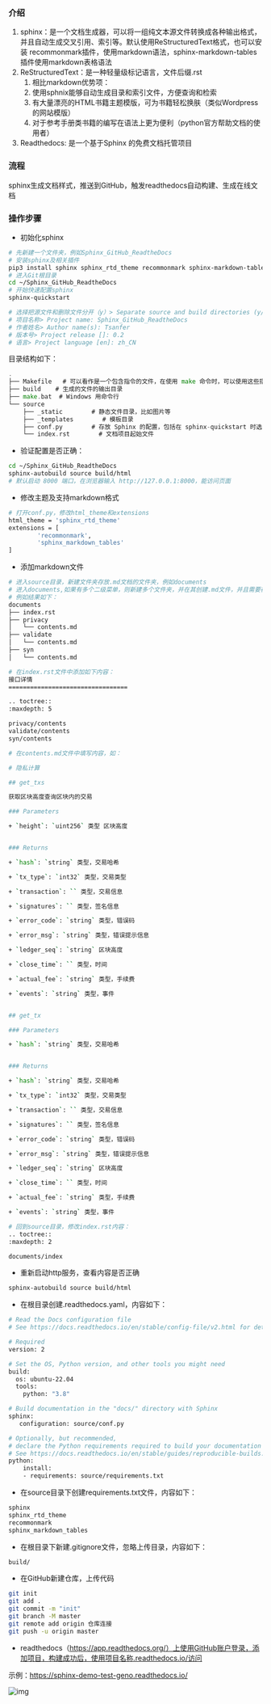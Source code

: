 ### 介绍

1. sphinx：是一个文档生成器，可以将一组纯文本源文件转换成各种输出格式，并且自动生成交叉引用、索引等。默认使用ReStructuredText格式，也可以安装 recommonmark插件，使用markdown语法，sphinx-markdown-tables插件使用markdown表格语法
2. ReStructuredText：是一种轻量级标记语言，文件后缀.rst
   1. 相比markdown优势项：
   2. 使用sphnix能够自动生成目录和索引文件，方便查询和检索
   3. 有大量漂亮的HTML书籍主题模版，可为书籍轻松换肤（类似Wordpress的网站模版）
   4. 对于参考手册类书籍的编写在语法上更为便利（python官方帮助文档的使用者）
3. Readthedocs: 是一个基于Sphinx 的免费文档托管项目

### 流程

sphinx生成文档样式，推送到GitHub，触发readthedocs自动构建、生成在线文档

### 操作步骤

- 初始化sphinx

```Bash
# 先新建一个文件夹，例如Sphinx_GitHub_ReadtheDocs
# 安装sphinx及相关插件 
pip3 install sphinx sphinx_rtd_theme recommonmark sphinx-markdown-tables sphinxemoji
# 进入Git根目录
cd ~/Sphinx_GitHub_ReadtheDocs
# 开始快速配置sphinx
sphinx-quickstart

# 选择把源文件和删除文件分开（y）> Separate source and build directories (y/n) [n]:y
# 项目名称> Project name: Sphinx_GitHub_ReadtheDocs
# 作者姓名> Author name(s): Tsanfer
# 版本号> Project release []: 0.2
# 语言> Project language [en]: zh_CN
```

目录结构如下：

```Go
.
├── Makefile   # 可以看作是一个包含指令的文件，在使用 make 命令时，可以使用这些指令来构建文档输出
├── build    # 生成的文件的输出目录
├── make.bat  # Windows 用命令行
└── source     
    ├── _static        # 静态文件目录，比如图片等
    ├── _templates        # 模板目录
    ├── conf.py        # 存放 Sphinx 的配置，包括在 sphinx-quickstart 时选中的那些值，可以自行定义其他的值
    └── index.rst        # 文档项目起始文件
```

- 验证配置是否正确：

```Bash
cd ~/Sphinx_GitHub_ReadtheDocs
sphinx-autobuild source build/html
# 默认启动 8000 端口，在浏览器输入 http://127.0.0.1:8000，能访问页面
```

- 修改主题及支持markdown格式

```Bash
# 打开conf.py，修改html_theme和extensions
html_theme = 'sphinx_rtd_theme'
extensions = [
        'recommonmark',
        'sphinx_markdown_tables'
]
```

- 添加markdown文件

```Bash
# 进入source目录，新建文件夹存放.md文档的文件夹，例如documents
# 进入documents,如果有多个二级菜单，则新建多个文件夹，并在其创建.md文件，并且需要在该目录下创建index.rst文件
# 例如结果如下：
documents
├── index.rst
├── privacy
│   └── contents.md
├── validate
│   └── contents.md
├── syn
│   └── contents.md

# 在index.rst文件中添加如下内容：
接口详情
=================================

.. toctree::
:maxdepth: 5

privacy/contents
validate/contents
syn/contents

# 在contents.md文件中填写内容，如：

# 隐私计算

## get_txs

获取区块高度查询区块内的交易

### Parameters

+ `height`: `uint256` 类型 区块高度


### Returns

+ `hash`: `string` 类型，交易哈希

+ `tx_type`: `int32` 类型，交易类型

+ `transaction`: `` 类型，交易信息

+ `signatures`: `` 类型，签名信息

+ `error_code`: `string` 类型，错误码

+ `error_msg`: `string` 类型，错误提示信息

+ `ledger_seq`: `string` 区块高度

+ `close_time`: `` 类型，时间

+ `actual_fee`: `string` 类型，手续费

+ `events`: `string` 类型，事件


## get_tx

### Parameters

+ `hash`: `string` 类型，交易哈希


### Returns

+ `hash`: `string` 类型，交易哈希

+ `tx_type`: `int32` 类型，交易类型

+ `transaction`: `` 类型，交易信息

+ `signatures`: `` 类型，签名信息

+ `error_code`: `string` 类型，错误码

+ `error_msg`: `string` 类型，错误提示信息

+ `ledger_seq`: `string` 区块高度

+ `close_time`: `` 类型，时间

+ `actual_fee`: `string` 类型，手续费

+ `events`: `string` 类型，事件

# 回到source目录，修改index.rst内容：
.. toctree::
:maxdepth: 2

documents/index
```

- 重新启动http服务，查看内容是否正确

```Bash
sphinx-autobuild source build/html
```

- 在根目录创建.readthedocs.yaml，内容如下：

```Bash
# Read the Docs configuration file
# See https://docs.readthedocs.io/en/stable/config-file/v2.html for details

# Required
version: 2

# Set the OS, Python version, and other tools you might need
build:
  os: ubuntu-22.04
  tools:
    python: "3.8"

# Build documentation in the "docs/" directory with Sphinx
sphinx:
   configuration: source/conf.py

# Optionally, but recommended,
# declare the Python requirements required to build your documentation
# See https://docs.readthedocs.io/en/stable/guides/reproducible-builds.html
python:
    install:
    - requirements: source/requirements.txt
```

- 在source目录下创建requirements.txt文件，内容如下：

```Bash
sphinx
sphinx_rtd_theme
recommonmark
sphinx_markdown_tables
```

- 在根目录下新建.gitignore文件，忽略上传目录，内容如下：

```Bash
build/
```

- 在GitHub新建仓库，上传代码

```Bash
git init
git add .
git commit -m "init"
git branch -M master
git remote add origin 仓库连接
git push -u origin master
```

- readthedocs（https://app.readthedocs.org/）上使用GitHub账户登录，添加项目，构建成功后，使用项目名称.readthedocs.io/访问

 示例：https://sphinx-demo-test-geno.readthedocs.io/

![img](https://kcnwpmm8llug.feishu.cn/space/api/box/stream/download/asynccode/?code=OTg1NzU4ODlkMGEwZjIwMmVhZTI2MTBiMGRjNjY5NzBfQWxHTVdZMk96Zkl2VFp6N2FwNzk0bnAyT0VKSmZRM2NfVG9rZW46VXRnOGJhazNrb3l6aWd4STgzUGNBWWtibnNoXzE3NTYxMDE3NzE6MTc1NjEwNTM3MV9WNA)

